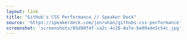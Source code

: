```yaml
---
layout: link
title: "GitHub's CSS Performance // Speaker Deck"
source: 'https://speakerdeck.com/jonrohan/githubs-css-performance'
screenshot: 'screenshots/05d90f4f-ca2c-4c28-8a7e-6e09ade5c54c.jpg'
---
```


